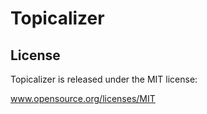 Topicalizer
===========

License
-------

Topicalizer is released under the MIT license:

www.opensource.org/licenses/MIT